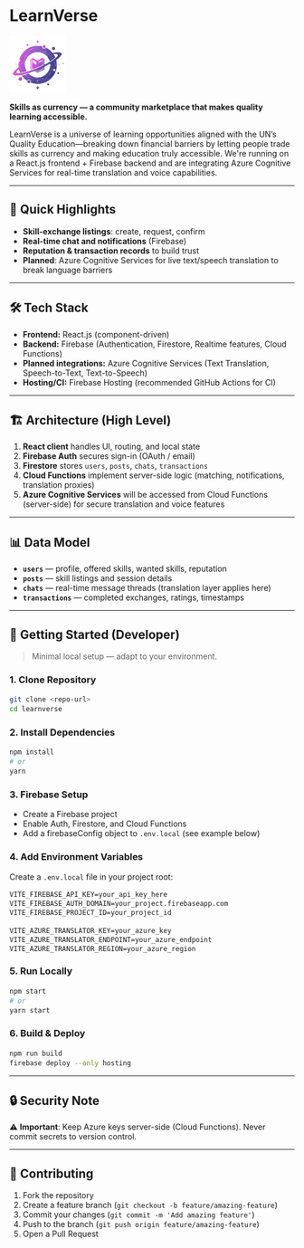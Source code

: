 # LearnVerse

<img src="qualityEducation/src/components/logoWEB.png" alt="logo" width="100" height="100">

**Skills as currency — a community marketplace that makes quality learning accessible.**

LearnVerse is a universe of learning opportunities aligned with the UN’s Quality Education—breaking down financial barriers by letting people trade skills as currency and making education truly accessible. 
We're running on a React.js frontend + Firebase backend and are integrating Azure Cognitive Services for real-time translation and voice capabilities.

---

## 🚀 Quick Highlights

- **Skill-exchange listings**: create, request, confirm
- **Real-time chat and notifications** (Firebase)
- **Reputation & transaction records** to build trust
- **Planned**: Azure Cognitive Services for live text/speech translation to break language barriers

---

## 🛠️ Tech Stack

- **Frontend:** React.js (component-driven)
- **Backend:** Firebase (Authentication, Firestore, Realtime features, Cloud Functions)
- **Planned integrations:** Azure Cognitive Services (Text Translation, Speech-to-Text, Text-to-Speech)
- **Hosting/CI:** Firebase Hosting (recommended GitHub Actions for CI)

---

## 🏗️ Architecture (High Level)

1. **React client** handles UI, routing, and local state
2. **Firebase Auth** secures sign-in (OAuth / email)
3. **Firestore** stores `users`, `posts`, `chats`, `transactions`
4. **Cloud Functions** implement server-side logic (matching, notifications, translation proxies)
5. **Azure Cognitive Services** will be accessed from Cloud Functions (server-side) for secure translation and voice features

---

## 📊 Data Model

- **`users`** — profile, offered skills, wanted skills, reputation
- **`posts`** — skill listings and session details
- **`chats`** — real-time message threads (translation layer applies here)
- **`transactions`** — completed exchanges, ratings, timestamps

---

## 🚀 Getting Started (Developer)

> Minimal local setup — adapt to your environment.

### 1. Clone Repository
```bash
git clone <repo-url>
cd learnverse
```

### 2. Install Dependencies
```bash
npm install
# or
yarn
```

### 3. Firebase Setup
- Create a Firebase project
- Enable Auth, Firestore, and Cloud Functions
- Add a firebaseConfig object to `.env.local` (see example below)

### 4. Add Environment Variables
Create a `.env.local` file in your project root:
```env
VITE_FIREBASE_API_KEY=your_api_key_here
VITE_FIREBASE_AUTH_DOMAIN=your_project.firebaseapp.com
VITE_FIREBASE_PROJECT_ID=your_project_id

VITE_AZURE_TRANSLATOR_KEY=your_azure_key
VITE_AZURE_TRANSLATOR_ENDPOINT=your_azure_endpoint
VITE_AZURE_TRANSLATOR_REGION=your_azure_region
```

### 5. Run Locally
```bash
npm start
# or
yarn start
```

### 6. Build & Deploy
```bash
npm run build
firebase deploy --only hosting
```

---

## 🔒 Security Note

⚠️ **Important**: Keep Azure keys server-side (Cloud Functions). Never commit secrets to version control.

---

## 📝 Contributing

1. Fork the repository
2. Create a feature branch (`git checkout -b feature/amazing-feature`)
3. Commit your changes (`git commit -m 'Add amazing feature'`)
4. Push to the branch (`git push origin feature/amazing-feature`)
5. Open a Pull Request

